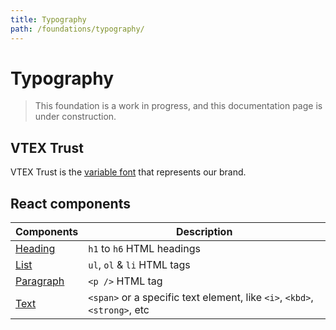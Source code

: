 ```yaml
---
title: Typography
path: /foundations/typography/
---
```


# Typography

<blockquote tone="warning">

This foundation is a work in progress, and this documentation page is under construction.

</blockquote>

## VTEX Trust

VTEX Trust is the [variable font](https://web.dev/variable-fonts/) that represents our brand.

<TypefaceShowcase />

## React components

| Components               | Description                                                               |
| ------------------------ | ------------------------------------------------------------------------- |
| [Heading](/heading/)     | `h1` to `h6` HTML headings                                                |
| [List](/list/)           | `ul`, `ol` & `li` HTML tags                                               |
| [Paragraph](/paragraph/) | `<p />` HTML tag                                                          |
| [Text](/text/)           | `<span>` or a specific text element, like `<i>`, `<kbd>`, `<strong>`, etc |
